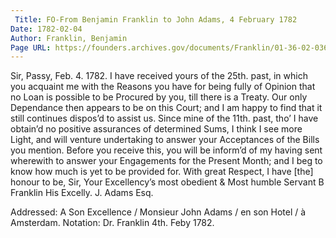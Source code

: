 ```yaml
---
 Title: FO-From Benjamin Franklin to John Adams, 4 February 1782
Date: 1782-02-04
Author: Franklin, Benjamin
Page URL: https://founders.archives.gov/documents/Franklin/01-36-02-0365
---
```


Sir,
Passy, Feb. 4. 1782.
I have received yours of the 25th. past, in which you acquaint me with the Reasons you have for being fully of Opinion that no Loan is possible to be Procured by you, till there is a Treaty. Our only Dependance then appears to be on this Court; and I am happy to find that it still continues dispos’d to assist us. Since mine of the 11th. past, tho’ I have obtain’d no positive assurances of determined Sums, I think I see more Light, and will venture undertaking to answer your Acceptances of the Bills you mention. Before you receive this, you will be inform’d of my having sent wherewith to answer your Engagements for the Present Month; and I beg to know how much is yet to be provided for. With great Respect, I have [the] honour to be, Sir, Your Excellency’s most obedient & Most humble Servant
B Franklin
His Excelly. J. Adams Esq.
 
Addressed: A Son Excellence / Monsieur John Adams / en son Hotel / à Amsterdam.
Notation: Dr. Franklin 4th. Feby 1782.

